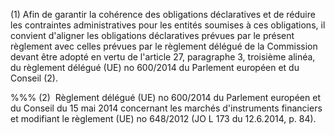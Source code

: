 (1) Afin de garantir la cohérence des obligations déclaratives et de réduire les contraintes administratives pour les entités soumises à ces obligations, il convient d'aligner les obligations déclaratives prévues par le présent règlement avec celles prévues par le règlement délégué de la Commission devant être adopté en vertu de l'article 27, paragraphe 3, troisième alinéa, du règlement délégué (UE) no 600/2014 du Parlement européen et du Conseil (2).

%%% (2)  Règlement délégué (UE) no 600/2014 du Parlement européen et du Conseil du 15 mai 2014 concernant les marchés d'instruments financiers et modifiant le règlement (UE) no 648/2012 (JO L 173 du 12.6.2014, p. 84).